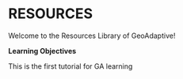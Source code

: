 # RESOURCES

Welcome to the Resources Library of GeoAdaptive!

<strong>Learning Objectives</strong>

This is the first tutorial for GA learning


